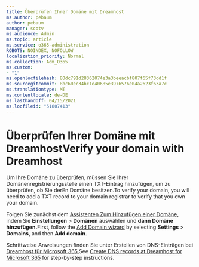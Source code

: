```yaml
---
title: Überprüfen Ihrer Domäne mit Dreamhost
ms.author: pebaum
author: pebaum
manager: scotv
ms.audience: Admin
ms.topic: article
ms.service: o365-administration
ROBOTS: NOINDEX, NOFOLLOW
localization_priority: Normal
ms.collection: Adm_O365
ms.custom:
- "1"
ms.openlocfilehash: 80dc791d28362074e3a3beeacbf807f65f73dd1f
ms.sourcegitcommit: 8bc60ec34bc1e40685e3976576e04a2623f63a7c
ms.translationtype: MT
ms.contentlocale: de-DE
ms.lasthandoff: 04/15/2021
ms.locfileid: "51807413"
---
```

# <a name="verify-your-domain-with-dreamhost"></a><span data-ttu-id="377d4-102">Überprüfen Ihrer Domäne mit Dreamhost</span><span class="sxs-lookup"><span data-stu-id="377d4-102">Verify your domain with Dreamhost</span></span>

<span data-ttu-id="377d4-103">Um Ihre Domäne zu überprüfen, müssen Sie Ihrer Domänenregistrierungsstelle einen TXT-Eintrag hinzufügen, um zu überprüfen, ob Sie derEn Domäne besitzen.</span><span class="sxs-lookup"><span data-stu-id="377d4-103">To verify your domain, you will need to add a TXT record to your domain registrar to verify that you own your domain.</span></span> 

<span data-ttu-id="377d4-104">Folgen Sie zunächst dem [Assistenten Zum Hinzufügen einer Domäne,](https://admin.microsoft.com/Adminportal#/Domains) indem Sie **Einstellungen** \> **Domänen** auswählen und **dann Domäne hinzufügen.**</span><span class="sxs-lookup"><span data-stu-id="377d4-104">First, follow the [Add Domain wizard](https://admin.microsoft.com/Adminportal#/Domains) by selecting **Settings** \> **Domains**, and then **Add domain**.</span></span>
  
<span data-ttu-id="377d4-105">Schrittweise Anweisungen finden Sie unter Erstellen von DNS-Einträgen bei [Dreamhost für Microsoft 365.](https://docs.microsoft.com/microsoft-365/admin/dns/create-dns-records-at-dreamhost)</span><span class="sxs-lookup"><span data-stu-id="377d4-105">See [Create DNS records at Dreamhost for Microsoft 365](https://docs.microsoft.com/microsoft-365/admin/dns/create-dns-records-at-dreamhost) for step-by-step instructions.</span></span>